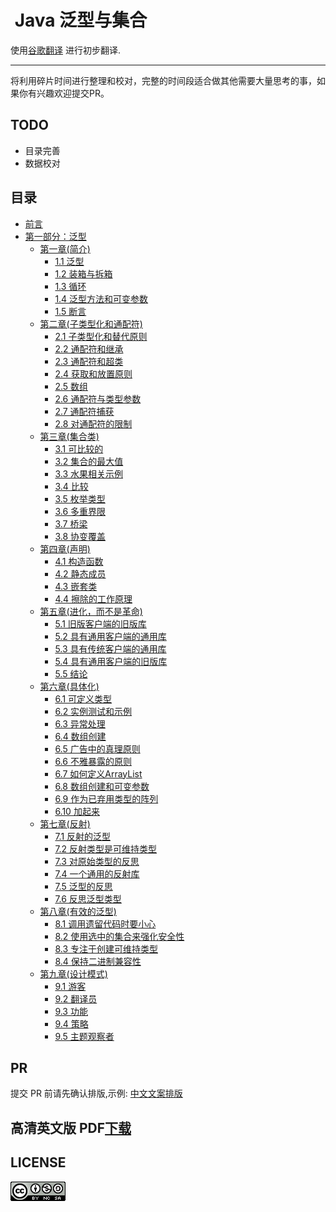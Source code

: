 #  Java 泛型与集合

使用[谷歌翻译](https://translate.google.cn) 进行初步翻译.

---

将利用碎片时间进行整理和校对，完整的时间段适合做其他需要大量思考的事，如果你有兴趣欢迎提交PR。

## TODO
- 目录完善
- 数据校对

## 目录

* [前言](Preface.md)
* [第一部分：泛型](ch01/00_Introduction.md)
  * [第一章(简介)](ch01/00_Introduction.md#第一章(简介))
    * [1.1 泛型](ch01/01_Generics.md#泛型)
    * [1.2 装箱与拆箱](ch01/02_Boxing_and_Unboxing.md#装箱与拆箱)
    * [1.3 循环](ch01/03_Foreach.md#循环)
    * [1.4 泛型方法和可变参数](ch01/04_Generic_Methods_and_Varargs.md#泛型方法和可变参数)
    * [1.5 断言](ch01/05_Assertions.md#断言)
  * [第二章(子类型化和通配符)](ch02/00_Subtyping_and_Wildcards.md#第二章(子类型化和通配符))
    * [2.1 子类型化和替代原则](ch02/01_Subtyping_and_the_Substitution_Principle.md#子类型化和替代原则)
    * [2.2 通配符和继承](ch02/02_Wildcards_with_extends.md#通配符和继承)
    * [2.3 通配符和超类](ch02/03_Wildcards_with_super.md#通配符和超类)
    * [2.4 获取和放置原则](ch02/04_The_Get_and_Put_Principle.md#获取和放置原则)
    * [2.5 数组](hc02/05_Arrays.md#数组)
    * [2.6 通配符与类型参数](ch02/06_Wildcards_Versus_Type_Parameters.md#通配符与类型参数)
    * [2.7 通配符捕获](ch02/07_Wildcard_Capture.md#通配符捕获)
    * [2.8 对通配符的限制](ch02/08_Restrictions_on_Wildcards.md#对通配符的限制)
  * [第三章(集合类)](ch03/00_Comparison_and_Bounds.md#集合类)
    * [3.1 可比较的](ch03/01_Comparable.md#可比较的)
    * [3.2 集合的最大值](ch03/02_Maximum_of_a_Collection.md#集合的最大值)
    * [3.3 水果相关示例](ch03/03_A_Fruity_Example.md#水果相关示例)
    * [3.4 比较](ch03/04_Comparator.md#比较)
    * [3.5 枚举类型](ch03/05_Enumerated_Types.md#枚举类型)
    * [3.6 多重界限](ch03/06_Multiple_Bounds.md#多重界限)
    * [3.7 桥梁](ch03/07_Bridges.md#桥梁)
    * [3.8 协变覆盖](ch03/08_Covariant_Overriding.md#协变覆盖)
  * [第四章(声明)](ch04/00_Declarations.md#声明)
    * [4.1 构造函数](ch04/01_Constructors.md#构造函数)
    * [4.2 静态成员](ch04/02_Static_Members.md#静态成员)
    * [4.3 嵌套类](ch04/03_Nested_Classes.md#嵌套类)
    * [4.4 擦除的工作原理](ch04/04_How_Erasure_Works.md#擦除的工作原理)
  * [第五章(进化，而不是革命)](ch05/00_Evolution_Not_Revolution.md#进化，而不是革命)
    * [5.1 旧版客户端的旧版库](ch05/01_Legacy_Library_with_Legacy_Client.md#旧版客户端的旧版库)
    * [5.2 具有通用客户端的通用库](ch05/02_Generic_Library_with_Generic_Client.md#具有通用客户端的通用库)
    * [5.3 具有传统客户端的通用库](ch05/03_Generic_Library_with_Legacy_Client.md#具有传统客户端的通用库)
    * [5.4 具有通用客户端的旧版库](ch05/04_Legacy_Library_with_Generic_Client.md#具有通用客户端的旧版库)
    * [5.5 结论](ch05/05_Conclusions.md#结论)
  * [第六章(具体化)](ch06/00_Reification.md#具体化)
    * [6.1 可定义类型](ch06/01_Reifiable_Types.md#可定义类型)
    * [6.2 实例测试和示例](ch06/02_Instance_Tests_and_Casts.md#实例测试和示例)
    * [6.3 异常处理](ch06/03_Exception_Handling.md#异常处理)
    * [6.4 数组创建](ch06/04_Array_Creation.md#数组创建)
    * [6.5 广告中的真理原则](ch06/05_The_Principle_of_Truth_in_Advertising.md#广告中的真理原则)
    * [6.6 不雅暴露的原则](ch06/06_The_Principle_of_Indecent_Exposure.md#不雅暴露的原则)
    * [6.7 如何定义ArrayList](ch06/07_How_to_Define_ArrayList.md#如何定义ArrayList)
    * [6.8 数组创建和可变参数](ch06/08_Array_Creation_and_Varargs.md#数组创建和可变参数)
    * [6.9 作为已弃用类型的阵列](ch06/09_Arrays_as_a_Deprecated_Type.md#作为已弃用类型的阵列)
    * [6.10 加起来](ch06/10_Summing_Up.md#加起来)    
  * [第七章(反射)](ch07/00_Reflection.md#反射)
    * [7.1 反射的泛型](ch07/01_Generics_for_Reflection.md#反射的泛型)
    * [7.2 反射类型是可维持类型](ch07/02_Reflected_Types_are_Reifiable_Types.md#反射类型是可维持类型)
    * [7.3 对原始类型的反思](ch07/03_Reflection_for_Primitive_Types.md#对原始类型的反思)
    * [7.4 一个通用的反射库](ch07/04_A_Generic_Reflection_Library.md#一个通用的反射库)
    * [7.5 泛型的反思](ch07/05_Reflection_for_Generics.md#泛型的反思)
    * [7.6 反思泛型类型](ch07/06_Reflecting_Generic_Types.md#反思泛型类型)
  * [第八章(有效的泛型)](ch08/00_Effective_Generics.md#有效的泛型)
    * [8.1 调用遗留代码时要小心](ch08/01_Take_Care_when_Callin_Legacy_Code.md#调用遗留代码时要小心)
    * [8.2 使用选中的集合来强化安全性](ch08/02_Use_Checked_Collections_to_Enforce_Security.md#使用选中的集合来强化安全性)
    * [8.3 专注于创建可维持类型](ch08/03_Specialize_to_Create_Reifiable_Types.md#专注于创建可维持类型)
    * [8.4 保持二进制兼容性](ch08/04_Maintain_Binary_Compatibility.md#保持二进制兼容性)
  * [第九章(设计模式)](ch09/00_Design_Patterns.md#设计模式)
    * [9.1 游客](ch09/01_Visitor.md#游客)
    * [9.2 翻译员](ch09/02_Interpreter.md#翻译员)
    * [9.3 功能](ch09/03_Function.md#功能)
    * [9.4 策略](ch09/04_Strategy.md#策略)
    * [9.5 主题观察者](ch09/05_Subject-Observer.md#主题观察者)





## PR
提交 PR 前请先确认排版,示例: [中文文案排版](https://github.com/maskleo-doc/chinese-copywriting-guidelines)

## 高清英文版 PDF[下载](https://github.com/maskleo/Java-Generics-and-Collections/files/1634266/Java.pdf)

## LICENSE
![](LICENSE.png)